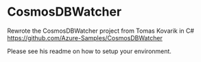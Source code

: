 # CosmosDBWatcher
Rewrote the CosmosDBWatcher project from Tomas Kovarik in C#
https://github.com/Azure-Samples/CosmosDBWatcher

Please see his readme on how to setup your environment.